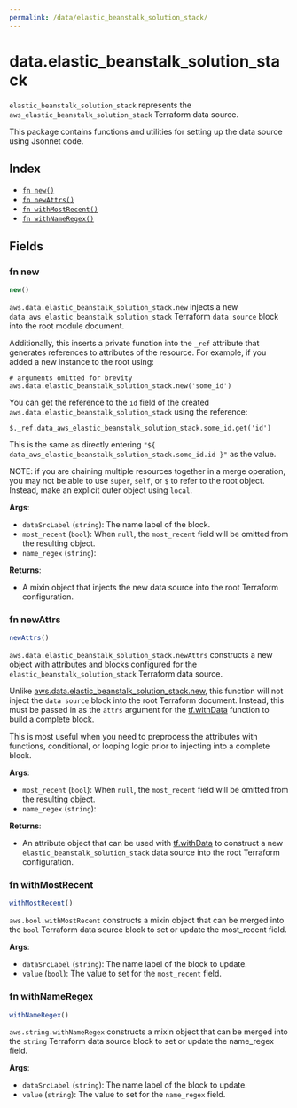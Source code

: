 ```yaml
---
permalink: /data/elastic_beanstalk_solution_stack/
---
```


# data.elastic_beanstalk_solution_stack

`elastic_beanstalk_solution_stack` represents the `aws_elastic_beanstalk_solution_stack` Terraform data source.



This package contains functions and utilities for setting up the data source using Jsonnet code.


## Index

* [`fn new()`](#fn-new)
* [`fn newAttrs()`](#fn-newattrs)
* [`fn withMostRecent()`](#fn-withmostrecent)
* [`fn withNameRegex()`](#fn-withnameregex)

## Fields

### fn new

```ts
new()
```


`aws.data.elastic_beanstalk_solution_stack.new` injects a new `data_aws_elastic_beanstalk_solution_stack` Terraform `data source`
block into the root module document.

Additionally, this inserts a private function into the `_ref` attribute that generates references to attributes of the
resource. For example, if you added a new instance to the root using:

    # arguments omitted for brevity
    aws.data.elastic_beanstalk_solution_stack.new('some_id')

You can get the reference to the `id` field of the created `aws.data.elastic_beanstalk_solution_stack` using the reference:

    $._ref.data_aws_elastic_beanstalk_solution_stack.some_id.get('id')

This is the same as directly entering `"${ data_aws_elastic_beanstalk_solution_stack.some_id.id }"` as the value.

NOTE: if you are chaining multiple resources together in a merge operation, you may not be able to use `super`, `self`,
or `$` to refer to the root object. Instead, make an explicit outer object using `local`.

**Args**:
  - `dataSrcLabel` (`string`): The name label of the block.
  - `most_recent` (`bool`):  When `null`, the `most_recent` field will be omitted from the resulting object.
  - `name_regex` (`string`): 

**Returns**:
- A mixin object that injects the new data source into the root Terraform configuration.


### fn newAttrs

```ts
newAttrs()
```


`aws.data.elastic_beanstalk_solution_stack.newAttrs` constructs a new object with attributes and blocks configured for the `elastic_beanstalk_solution_stack`
Terraform data source.

Unlike [aws.data.elastic_beanstalk_solution_stack.new](#fn-elastic_beanstalk_solution_stacknew), this function will not inject the `data source`
block into the root Terraform document. Instead, this must be passed in as the `attrs` argument for the
[tf.withData](https://github.com/tf-libsonnet/core/tree/main/docs#fn-withdata) function to build a complete block.

This is most useful when you need to preprocess the attributes with functions, conditional, or looping logic prior to
injecting into a complete block.

**Args**:
  - `most_recent` (`bool`):  When `null`, the `most_recent` field will be omitted from the resulting object.
  - `name_regex` (`string`): 

**Returns**:
  - An attribute object that can be used with [tf.withData](https://github.com/tf-libsonnet/core/tree/main/docs#fn-withdata) to construct a new `elastic_beanstalk_solution_stack` data source into the root Terraform configuration.


### fn withMostRecent

```ts
withMostRecent()
```

`aws.bool.withMostRecent` constructs a mixin object that can be merged into the `bool`
Terraform data source block to set or update the most_recent field.



**Args**:
  - `dataSrcLabel` (`string`): The name label of the block to update.
  - `value` (`bool`): The value to set for the `most_recent` field.


### fn withNameRegex

```ts
withNameRegex()
```

`aws.string.withNameRegex` constructs a mixin object that can be merged into the `string`
Terraform data source block to set or update the name_regex field.



**Args**:
  - `dataSrcLabel` (`string`): The name label of the block to update.
  - `value` (`string`): The value to set for the `name_regex` field.
